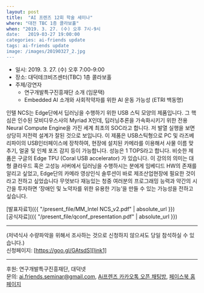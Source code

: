 ```yaml
---
layout: post
title:  "AI 프렌즈 12회 학술 세미나"
where: "대전 TBC 1층 콜라보홀"
when: "2019. 3. 27. (수) 오후 7시-9시
date:   2019-03-27 19:00:00
categories: ai-friends update
tags: ai-friends update
image: /images/20190327_2.jpg
---
```



- 일시: 2019. 3. 27. (수) 오후 7:00-9:00
- 장소: 대덕테크비즈센터(TBC) 1층 콜라보홀
- 주제/강연자
  - 연구개발특구진흥재단 소개 (임문택)
  - Embedded AI 소개와 사회적약자를 위한 AI 운동 가능성 (ETRI 백동명)  

인텔 NCS는 Edge단에서 딥러닝을 수행하기 위한 USB 스틱 모양의 제품입니다. 그 핵심은 인수된 모비디우스사의 Myriad X인데,  딥러닝추론을 가속화시키기 위한  전용 Neural Compute Engine을 가진 세계 최초의 SOC라고 합니다. 저 발열 실행을 보면 상당히 저전력 설계가 잘된 것으로 보입니다. 이 제품은 USB스틱형으로 PC 및 라즈베리파이의 USB인터페이스에 장착하여,  현장에 설치된 카메라를 이용해서 사물 이름 맞추기, 얼굴 및 인체 포즈 감지 등이 가능합니다. 성능은  1 TOPS라고 합니다. 
비슷한 제품은 구글의  Edge TPU  (Coral USB accelerator) 가 있습니다. 이 강의의 의미는 대형 클라우드 혹은 고성능 서버에서 딥러닝을 수행하시는 분에게 임베디드 HW의 존재를 알리고 싶었고, Edge단의 카메라 영상인식 솔루션이 바로 제조산업현장에 필요한 것이라고 전하고 싶었습니다  무엇보다 재능있는 청중 여러분의 프로그래밍 능력과 약간의 시간을 투자하면 ‘장애인 및 노약자를 위한 유용한 기능’을 만들 수 있는 가능성을 전하고 싶습니다.  

[발표자료1]({{ "/present_file/MM_Intel NCS_v2.pdf" | absolute_url }})  
[공식자료]({{ "/present_file/qconf_presentation.pdf" | absolute_url }})  

***  
(저녁식사 수량파악을 위해서 조사하는 것으로 신청하지 않으셔도 당일 참석하실 수 있습니다.)  
신청페이지: [https://goo.gl/GAtsdS][link1]


***  

후원: 연구개발특구진흥재단, 대덕넷   
문의: ai.friends.seminar@gmail.com,
[Ai프렌즈 카카오톡 오픈 채팅방][kakao_ai],
[페이스북 홈페이지][facebook_ai]


[kakao_ai]:     https://open.kakao.com/o/ggewxi2
[facebook_ai]:  https://www.facebook.com/groups/aifriend/
[link1]: https://goo.gl/GAtsdS
[link2]: https://www.slideshare.net/ssuser06e0c5/presentations  
